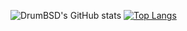 ![DrumBSD's GitHub stats](https://github-readme-stats.vercel.app/api?username=drumbsd&show_icons=true&count_private=true) [![Top Langs](https://github-readme-stats.vercel.app/api/top-langs/?username=drumbsd)](https://github.com/drumbsd/github-readme-stats)


